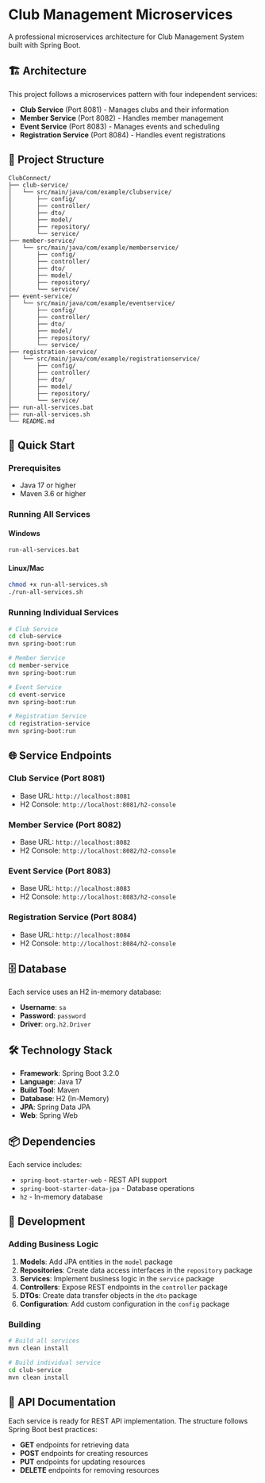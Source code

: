 # Club Management Microservices

A professional microservices architecture for Club Management System built with Spring Boot.

## 🏗️ Architecture

This project follows a microservices pattern with four independent services:

- **Club Service** (Port 8081) - Manages clubs and their information
- **Member Service** (Port 8082) - Handles member management
- **Event Service** (Port 8083) - Manages events and scheduling
- **Registration Service** (Port 8084) - Handles event registrations

## 📁 Project Structure

```
ClubConnect/
├── club-service/
│   └── src/main/java/com/example/clubservice/
│       ├── config/
│       ├── controller/
│       ├── dto/
│       ├── model/
│       ├── repository/
│       └── service/
├── member-service/
│   └── src/main/java/com/example/memberservice/
│       ├── config/
│       ├── controller/
│       ├── dto/
│       ├── model/
│       ├── repository/
│       └── service/
├── event-service/
│   └── src/main/java/com/example/eventservice/
│       ├── config/
│       ├── controller/
│       ├── dto/
│       ├── model/
│       ├── repository/
│       └── service/
├── registration-service/
│   └── src/main/java/com/example/registrationservice/
│       ├── config/
│       ├── controller/
│       ├── dto/
│       ├── model/
│       ├── repository/
│       └── service/
├── run-all-services.bat
├── run-all-services.sh
└── README.md
```

## 🚀 Quick Start

### Prerequisites
- Java 17 or higher
- Maven 3.6 or higher

### Running All Services

#### Windows
```bash
run-all-services.bat
```

#### Linux/Mac
```bash
chmod +x run-all-services.sh
./run-all-services.sh
```

### Running Individual Services

```bash
# Club Service
cd club-service
mvn spring-boot:run

# Member Service
cd member-service
mvn spring-boot:run

# Event Service
cd event-service
mvn spring-boot:run

# Registration Service
cd registration-service
mvn spring-boot:run
```

## 🌐 Service Endpoints

### Club Service (Port 8081)
- Base URL: `http://localhost:8081`
- H2 Console: `http://localhost:8081/h2-console`

### Member Service (Port 8082)
- Base URL: `http://localhost:8082`
- H2 Console: `http://localhost:8082/h2-console`

### Event Service (Port 8083)
- Base URL: `http://localhost:8083`
- H2 Console: `http://localhost:8083/h2-console`

### Registration Service (Port 8084)
- Base URL: `http://localhost:8084`
- H2 Console: `http://localhost:8084/h2-console`

## 🗄️ Database

Each service uses an H2 in-memory database:
- **Username**: `sa`
- **Password**: `password`
- **Driver**: `org.h2.Driver`

## 🛠️ Technology Stack

- **Framework**: Spring Boot 3.2.0
- **Language**: Java 17
- **Build Tool**: Maven
- **Database**: H2 (In-Memory)
- **JPA**: Spring Data JPA
- **Web**: Spring Web

## 📦 Dependencies

Each service includes:
- `spring-boot-starter-web` - REST API support
- `spring-boot-starter-data-jpa` - Database operations
- `h2` - In-memory database

## 🔧 Development

### Adding Business Logic

1. **Models**: Add JPA entities in the `model` package
2. **Repositories**: Create data access interfaces in the `repository` package
3. **Services**: Implement business logic in the `service` package
4. **Controllers**: Expose REST endpoints in the `controller` package
5. **DTOs**: Create data transfer objects in the `dto` package
6. **Configuration**: Add custom configuration in the `config` package

### Building

```bash
# Build all services
mvn clean install

# Build individual service
cd club-service
mvn clean install
```

## 📝 API Documentation

Each service is ready for REST API implementation. The structure follows Spring Boot best practices:

- **GET** endpoints for retrieving data
- **POST** endpoints for creating resources
- **PUT** endpoints for updating resources
- **DELETE** endpoints for removing resources

